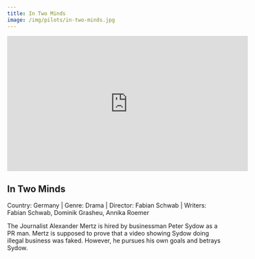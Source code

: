 ```yaml
---
title: In Two Minds 
image: /img/pilots/in-two-minds.jpg
---
```


<iframe width="560" height="315" src="https://www.youtube-nocookie.com/embed/Q25uy0pG0Ds" frameborder="0" allow="accelerometer; autoplay; encrypted-media; gyroscope; picture-in-picture" allowfullscreen></iframe>

## In Two Minds 
Country: Germany | Genre: Drama | Director: Fabian Schwab | Writers: Fabian Schwab, Dominik Grasheu, Annika Roemer

The Journalist Alexander Mertz is hired by businessman Peter Sydow as a PR man. Mertz is supposed to prove that a video showing Sydow doing illegal business was faked. However, he pursues his own goals and betrays Sydow.